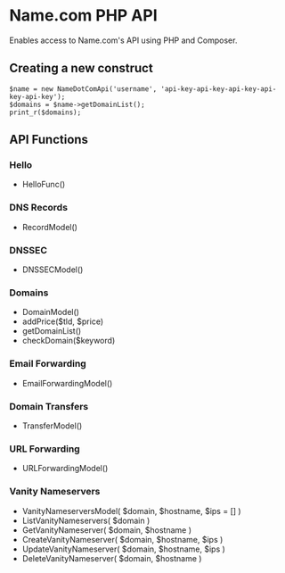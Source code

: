 # Name.com PHP API

Enables access to Name.com's API using PHP and Composer. 

## Creating a new construct
`````
$name = new NameDotComApi('username', 'api-key-api-key-api-key-api-key-api-key');
$domains = $name->getDomainList();
print_r($domains);
`````

## API Functions

### Hello
 - HelloFunc()

### DNS Records
 - RecordModel()

### DNSSEC
 - DNSSECModel()

### Domains
 - DomainModel()
 - addPrice($tld, $price)
 - getDomainList()
 - checkDomain($keyword)

### Email Forwarding
 - EmailForwardingModel()

### Domain Transfers
 - TransferModel()

### URL Forwarding
 - URLForwardingModel()

### Vanity Nameservers
 - VanityNameserversModel( $domain, $hostname, $ips = [] )
 - ListVanityNameservers( $domain )
 - GetVanityNameserver( $domain, $hostname )
 - CreateVanityNameserver( $domain, $hostname, $ips )
 - UpdateVanityNameserver( $domain, $hostname, $ips )
 - DeleteVanityNameserver( $domain, $hostname )
